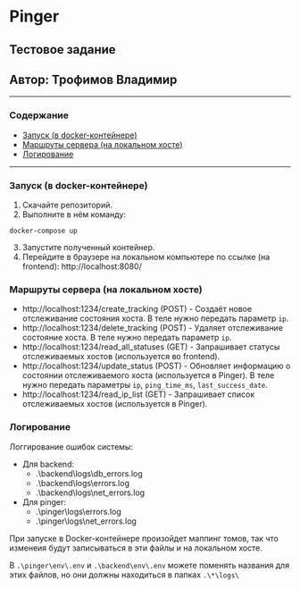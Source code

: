 # Pinger #
## Тестовое задание ##
## Автор: Трофимов Владимир ##

---
### Содержание ###
- [Запуск (в docker-контейнере)](#запуск-в-docker-контейнере)
- [Маршруты сервера (на локальном хосте)](#маршруты-сервера-на-локальном-хосте)
- [Логирование](#логирование)
---

### Запуск (в docker-контейнере) ###
1) Скачайте репозиторий.
2) Выполните в нём команду: 
```
docker-compose up
```
3) Запустите полученный контейнер.
4) Перейдите в браузере на локальном компьютере по ссылке (на frontend): http://localhost:8080/

### Маршруты сервера (на локальном хосте) ###
- http://localhost:1234/create_tracking (POST) - Создаёт новое отслеживание состояния хоста. В теле нужно передать параметр `ip`.
- http://localhost:1234/delete_tracking (POST) - Удаляет отслеживание состояние хоста. В теле нужно передать параметр `ip`.
- http://localhost:1234/read_all_statuses (GET) - Запрашивает статусы отслеживаемых хостов (используется во frontend). 
- http://localhost:1234/update_status (POST) - Обновляет информацию о состоянии отслеживаемого хоста (используется в Pinger). В теле нужно передать параметры `ip`, `ping_time_ms`, `last_success_date`.
- http://localhost:1234/read_ip_list (GET) - Запрашивает список отслеживаемых хостов (используется в Pinger).


### Логирование ###
Логгирование ошибок системы:
- Для backend:
    - .\backend\logs\db_errors.log
    - .\backend\logs\errors.log
    - .\backend\logs\net_errors.log
- Для pinger:
    - .\pinger\logs\errors.log
    - .\pinger\logs\net_errors.log

При запуске в Docker-контейнере произойдет маппинг томов, так что изменеия будут записываться в эти файлы и на локальном хосте.

В `.\pinger\env\.env` и `.\backend\env\.env` можете поменять названия для этих файлов, но они должны находиться в папках `.\*\logs\`